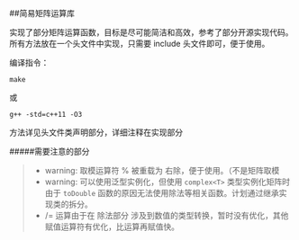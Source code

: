 ##简易矩阵运算库

实现了部分矩阵运算函数，目标是尽可能简洁和高效，参考了部分开源实现代码。
所有方法放在一个头文件中实现，只需要 include 头文件即可，便于使用。

编译指令：

```
make
```
或
```
g++ -std=c++11 -O3
```

方法详见头文件类声明部分，详细注释在实现部分

#####需要注意的部分

> * warning: 取模运算符 % 被重载为 右除，便于使用。（不是矩阵取模
> * warning: 可以使用泛型实例化，但使用 `complex<T>` 类型实例化矩阵时由于 `toDouble` 函数的原因无法使用除法等相关函数。计划通过继承实现类的拆分。
> * /= 运算由于在 除法部分 涉及到数值的类型转换，暂时没有优化，其他赋值运算符有优化，比运算再赋值快。